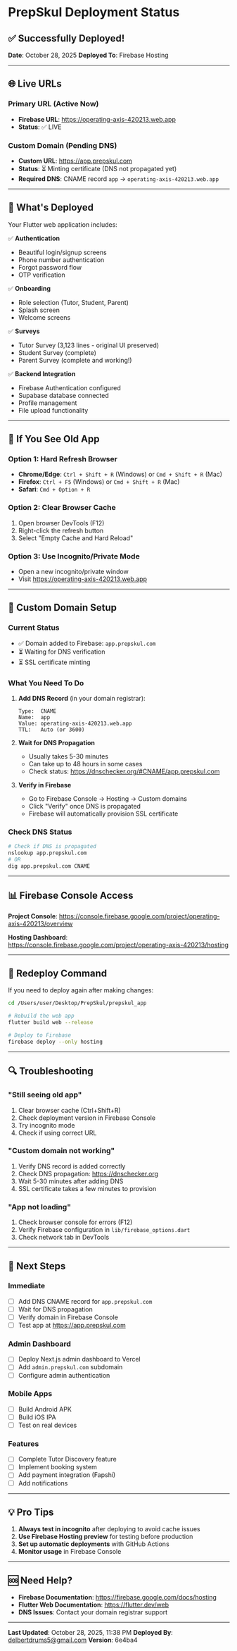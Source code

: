 # PrepSkul Deployment Status

## ✅ Successfully Deployed!

**Date**: October 28, 2025
**Deployed To**: Firebase Hosting

---

## 🌐 Live URLs

### Primary URL (Active Now)
- **Firebase URL**: https://operating-axis-420213.web.app
- **Status**: ✅ LIVE

### Custom Domain (Pending DNS)
- **Custom URL**: https://app.prepskul.com
- **Status**: ⏳ Minting certificate (DNS not propagated yet)
- **Required DNS**: CNAME record `app` → `operating-axis-420213.web.app`

---

## 📱 What's Deployed

Your Flutter web application includes:

✅ **Authentication**
- Beautiful login/signup screens
- Phone number authentication
- Forgot password flow
- OTP verification

✅ **Onboarding**
- Role selection (Tutor, Student, Parent)
- Splash screen
- Welcome screens

✅ **Surveys**
- Tutor Survey (3,123 lines - original UI preserved)
- Student Survey (complete)
- Parent Survey (complete and working!)

✅ **Backend Integration**
- Firebase Authentication configured
- Supabase database connected
- Profile management
- File upload functionality

---

## 🔧 If You See Old App

### Option 1: Hard Refresh Browser
- **Chrome/Edge**: `Ctrl + Shift + R` (Windows) or `Cmd + Shift + R` (Mac)
- **Firefox**: `Ctrl + F5` (Windows) or `Cmd + Shift + R` (Mac)
- **Safari**: `Cmd + Option + R`

### Option 2: Clear Browser Cache
1. Open browser DevTools (F12)
2. Right-click the refresh button
3. Select "Empty Cache and Hard Reload"

### Option 3: Use Incognito/Private Mode
- Open a new incognito/private window
- Visit https://operating-axis-420213.web.app

---

## 🎯 Custom Domain Setup

### Current Status
- ✅ Domain added to Firebase: `app.prepskul.com`
- ⏳ Waiting for DNS verification
- ⏳ SSL certificate minting

### What You Need To Do

1. **Add DNS Record** (in your domain registrar):
   ```
   Type:  CNAME
   Name:  app
   Value: operating-axis-420213.web.app
   TTL:   Auto (or 3600)
   ```

2. **Wait for DNS Propagation**
   - Usually takes 5-30 minutes
   - Can take up to 48 hours in some cases
   - Check status: https://dnschecker.org/#CNAME/app.prepskul.com

3. **Verify in Firebase**
   - Go to Firebase Console → Hosting → Custom domains
   - Click "Verify" once DNS is propagated
   - Firebase will automatically provision SSL certificate

### Check DNS Status
```bash
# Check if DNS is propagated
nslookup app.prepskul.com
# OR
dig app.prepskul.com CNAME
```

---

## 📊 Firebase Console Access

**Project Console**: https://console.firebase.google.com/project/operating-axis-420213/overview

**Hosting Dashboard**: https://console.firebase.google.com/project/operating-axis-420213/hosting

---

## 🚀 Redeploy Command

If you need to deploy again after making changes:

```bash
cd /Users/user/Desktop/PrepSkul/prepskul_app

# Rebuild the web app
flutter build web --release

# Deploy to Firebase
firebase deploy --only hosting
```

---

## 🔍 Troubleshooting

### "Still seeing old app"
1. Clear browser cache (Ctrl+Shift+R)
2. Check deployment version in Firebase Console
3. Try incognito mode
4. Check if using correct URL

### "Custom domain not working"
1. Verify DNS record is added correctly
2. Check DNS propagation: https://dnschecker.org
3. Wait 5-30 minutes after adding DNS
4. SSL certificate takes a few minutes to provision

### "App not loading"
1. Check browser console for errors (F12)
2. Verify Firebase configuration in `lib/firebase_options.dart`
3. Check network tab in DevTools

---

## 📝 Next Steps

### Immediate
- [ ] Add DNS CNAME record for `app.prepskul.com`
- [ ] Wait for DNS propagation
- [ ] Verify domain in Firebase Console
- [ ] Test app at https://app.prepskul.com

### Admin Dashboard
- [ ] Deploy Next.js admin dashboard to Vercel
- [ ] Add `admin.prepskul.com` subdomain
- [ ] Configure admin authentication

### Mobile Apps
- [ ] Build Android APK
- [ ] Build iOS IPA
- [ ] Test on real devices

### Features
- [ ] Complete Tutor Discovery feature
- [ ] Implement booking system
- [ ] Add payment integration (Fapshi)
- [ ] Add notifications

---

## 💡 Pro Tips

1. **Always test in incognito** after deploying to avoid cache issues
2. **Use Firebase Hosting preview** for testing before production
3. **Set up automatic deployments** with GitHub Actions
4. **Monitor usage** in Firebase Console

---

## 🆘 Need Help?

- **Firebase Documentation**: https://firebase.google.com/docs/hosting
- **Flutter Web Documentation**: https://flutter.dev/web
- **DNS Issues**: Contact your domain registrar support

---

**Last Updated**: October 28, 2025, 11:38 PM
**Deployed By**: delbertdrums5@gmail.com
**Version**: 6e4ba4


